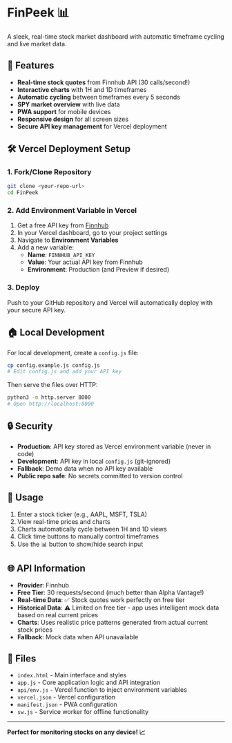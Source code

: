 # FinPeek 📊

A sleek, real-time stock market dashboard with automatic timeframe cycling and live market data.

## 🚀 Features

- **Real-time stock quotes** from Finnhub API (30 calls/second!)
- **Interactive charts** with 1H and 1D timeframes  
- **Automatic cycling** between timeframes every 5 seconds
- **SPY market overview** with live data
- **PWA support** for mobile devices
- **Responsive design** for all screen sizes
- **Secure API key management** for Vercel deployment

## 🛠️ Vercel Deployment Setup

### 1. Fork/Clone Repository
```bash
git clone <your-repo-url>
cd FinPeek
```

### 2. Add Environment Variable in Vercel
1. Get a free API key from [Finnhub](https://finnhub.io/register)
2. In your Vercel dashboard, go to your project settings
3. Navigate to **Environment Variables**
4. Add a new variable:
   - **Name**: `FINNHUB_API_KEY`
   - **Value**: Your actual API key from Finnhub
   - **Environment**: Production (and Preview if desired)

### 3. Deploy
Push to your GitHub repository and Vercel will automatically deploy with your secure API key.

## 🏠 Local Development

For local development, create a `config.js` file:
```bash
cp config.example.js config.js
# Edit config.js and add your API key
```

Then serve the files over HTTP:
```bash
python3 -m http.server 8000
# Open http://localhost:8000
```

## 🔒 Security

- **Production**: API key stored as Vercel environment variable (never in code)
- **Development**: API key in local `config.js` (git-ignored)
- **Fallback**: Demo data when no API key available
- **Public repo safe**: No secrets committed to version control

## 📱 Usage

1. Enter a stock ticker (e.g., AAPL, MSFT, TSLA)  
2. View real-time prices and charts
3. Charts automatically cycle between 1H and 1D views
4. Click time buttons to manually control timeframes
5. Use the 📊 button to show/hide search input

## 🌐 API Information

- **Provider**: Finnhub
- **Free Tier**: 30 requests/second (much better than Alpha Vantage!)
- **Real-time Data**: ✅ Stock quotes work perfectly on free tier
- **Historical Data**: ⚠️ Limited on free tier - app uses intelligent mock data based on real current prices
- **Charts**: Uses realistic price patterns generated from actual current stock prices
- **Fallback**: Mock data when API unavailable

## 🔧 Files

- `index.html` - Main interface and styles
- `app.js` - Core application logic and API integration
- `api/env.js` - Vercel function to inject environment variables
- `vercel.json` - Vercel configuration
- `manifest.json` - PWA configuration
- `sw.js` - Service worker for offline functionality

---

**Perfect for monitoring stocks on any device! 📈**